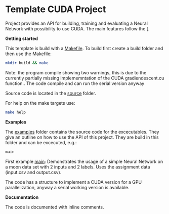 # Template  CUDA Project #

Project provides an API for building, training and evaluating a Neural Network with possibility to use CUDA. The main features follow the [.

**Getting started**

This template is build with a [Makefile](Makefile). To build first create a build folder and then use the Makefile:
```bash
mkdir build && make
```

Note: the program compile showing two warnings, this is due to the currently partially missing implememntation of the CUDA gradiendescent.cu function.. The code compile and can run the serial version anyway

Source code is located in the [source](source/) folder.

For help on the make targets use:
```bash
make help
```
**Examples**

The [examples](examples/) folder contains the source code for the excecutables. They give an outline on how to use the API of this project. They are build in this folder and can be excecuted, e.g.:
```bash
main
```

First example [main](examples/main.cu): Demonstrates the usage of a simple Neural Network on a moon data set with 2 inputs and 2 labels. Uses the assignment data (input.csv and output.csv). 

The code has a structure to implement a CUDA version for a GPU parallelization, anyway a serial working version is available.

**Documentation**

The code is documented with inline comments.
